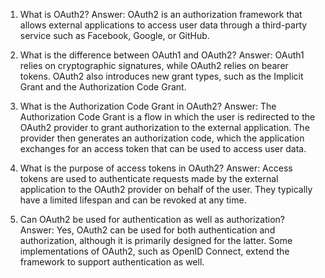 1. What is OAuth2?
Answer: OAuth2 is an authorization framework that allows external applications to access user data through a third-party service such as Facebook, Google, or GitHub.

2. What is the difference between OAuth1 and OAuth2?
Answer: OAuth1 relies on cryptographic signatures, while OAuth2 relies on bearer tokens. OAuth2 also introduces new grant types, such as the Implicit Grant and the Authorization Code Grant.

3. What is the Authorization Code Grant in OAuth2?
Answer: The Authorization Code Grant is a flow in which the user is redirected to the OAuth2 provider to grant authorization to the external application. The provider then generates an authorization code, which the application exchanges for an access token that can be used to access user data.

4. What is the purpose of access tokens in OAuth2?
Answer: Access tokens are used to authenticate requests made by the external application to the OAuth2 provider on behalf of the user. They typically have a limited lifespan and can be revoked at any time.

5. Can OAuth2 be used for authentication as well as authorization?
Answer: Yes, OAuth2 can be used for both authentication and authorization, although it is primarily designed for the latter. Some implementations of OAuth2, such as OpenID Connect, extend the framework to support authentication as well.